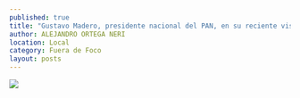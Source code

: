 ```yaml
---
published: true
title: "Gustavo Madero, presidente nacional del PAN, en su reciente visita a Zacatecas"
author: ALEJANDRO ORTEGA NERI
location: Local
category: Fuera de Foco
layout: posts
---
```


![](http://i.imgur.com/QUTsHTIm.jpg)
